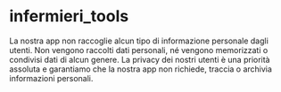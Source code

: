 # infermieri_tools
La nostra app non raccoglie alcun tipo di informazione personale dagli utenti. Non vengono raccolti dati personali, né vengono memorizzati o condivisi dati di alcun genere. La privacy dei nostri utenti è una priorità assoluta e garantiamo che la nostra app non richiede, traccia o archivia informazioni personali.
